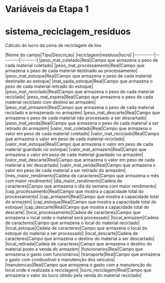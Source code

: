 # Variáveis da Etapa 1

# sistema_reciclagem_resíduos 
Cálculo do lucro da usina de reciclagem de lixo

|Nome do campo|Tipo|Descrição|
|reciclagem|resíduos|lucro|
|----------|---------|--------|
|peso_mat_coletado|Real|Campo que armazena o peso de cada material coletado|
|peso_mat_processamento|Real|Campo que armazena o peso de cada material destinado ao processamento|
|peso_mat_estoque|Real|Campo que armazena o peso de cada material destinado ao estoque|
|mat_saida_estoque|Real|Campo que armazena o peso de cada material retirado do estoque|
|peso_mat_reciclado|Real|Campo que armazena o peso de cada material reciclado|
|peso_mat_espera|Real|Campo que armazena o peso de cada material reciclado com destino ao armazém|
|peso_mat_armazem|Real|Campo que armazena o peso de cada material reciclado e armazenado no armazém|
|peso_mat_descarte|Real|Campo que armazena o peso de cada material não processado a ser descartado|
|peso_mat_venda|Real|Campo que armazena o peso de cada material a ser retirado do armazém|
|valor_mat_coletado|Real|Campo que armazena o valor em peso de cada material coletado|
|valor_mat_reciclado|Real|Campo que armazena o valor em peso de cada material reciclado|
|valor_mat_estoque|Real|Campo que armazena o valor em peso de cada material guardado no estoque|
|valor_mat_armazem|Real|Campo que armazena o valor em peso de cada material guardado no armazém|
|valor_mat_descarte|Real|Campo que armazena o valor em peso de cada material a ser descartado|
|valor_mat_venda|Real|Campo que armazena o valor em peso de cada material a ser retirado do armazém|
|mes_maior_rendimento|Cadeia de caracteres|Campo que armazena o mês com maior rendimento|
|dia_maior_rendimento|Cadeia de caracteres|Campo que armazena o dia da semana com maior rendimento|
|cap_processamento|Real|Campo que mostra a capacidade total do processamento|
|cap_armazem|Real|Campo que mostra a capacidade total do armazém|
|cap_estoque|Real|Campo que mostra a capacidade total do estoque|
|cap_descarte|Real|Campo que mostra a capacidade total do descarte|
|local_processamento|Cadeia de caracteres|Campo que armazena o local onde o material será processado|
|local_armazem|Cadeia de caracteres|Campo que armazena o local do material reciclado|
|local_estoque|Cadeia de caracteres|Campo que armazena o local do estoque do material a ser processado|
|local_descarte|Cadeia de caracteres|Campo que armazena o destino do material a ser descartado|
|local_retirada|Cadeia de caracteres|Campo que armazena o destino do material posto a venda do armazém|
|funcionarios|Real|Campo que armazena o gasto com funcionários|
|transporte|Real|Campo que armazena o gasto com combustível e manutenção dos veículos|
|manutencao|Real|Campo que armazena o gasto com a manutenção do local onde é realizada a reciclagem|
|lucro_reciclagem|Real|Campo que armazena o valor do lucro obtido pela venda do material reciclado|
